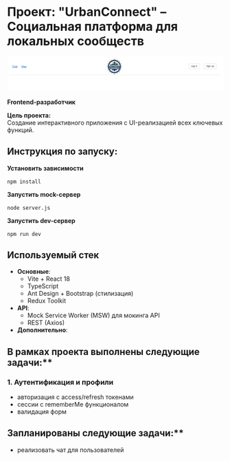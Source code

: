 # Проект: "UrbanConnect" – Социальная платформа для локальных сообществ

![Лого / скриншот проекта](urban%20connect.jpg)

**Frontend-разработчик**

**Цель проекта:**  
Создание интерактивного приложения c UI-реализацией всех ключевых функций.

## Инструкция по запуску:

**Установить зависимости**
```
npm install
```
**Запустить mock-сервер**
```
node server.js
```
**Запустить dev-сервер**
```
npm run dev
```
## Используемый стек

- **Основные**: 
  - Vite + React 18
  - TypeScript
  - Ant Design + Bootstrap (стилизация)
  - Redux Toolkit
- **API**:
  - Mock Service Worker (MSW) для мокинга API
  - REST (Axios)
- **Дополнительно**:
  <!-- - Jest + Cypress (тестирование) -->

## В рамках проекта выполнены следующие задачи:**

### 1. Аутентификация и профили
- авторизация с access/refresh токенами
- сессии с rememberMe функционалом
- валидация форм

## Запланированы следующие задачи:**
- реализовать чат для пользователей
<!-- ### 2. Чат (UI-имитация)
- Визуализация личных/групповых сообщений
- Моковые онлайн-статусы
- Toast-уведомления

### 3. Карты (статичная реализация)
- Фиксированные метки на карте (Mapbox GL JS)
- UI для построения маршрутов (без реального API)
- Кастомные маркеры

### 4. Лента событий
- CRUD операции с постами (моковые данные)
- Интерфейс лайков/комментариев
- Фильтрация по хештегам

### 5. Мероприятия (UI-поток)
- Форма создания мероприятий
- QR-генератор (чисто клиентский)
- Календарь событий (React Big Calendar) -->

<!-- **Результат:**

- Полноценное SPA-приложение
- 100% покрытие ключевой бизнес-логики тестами -->

<!-- ### Демонстрация проекта:


